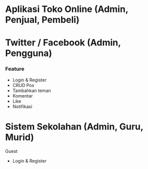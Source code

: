 
# Aplikasi Toko Online (Admin, Penjual, Pembeli)



# Twitter / Facebook (Admin, Pengguna)

### Feature

- Login & Register
- CRUD Pos
- Tambahkan teman
- Komentar
- Like
- Notifikasi


# Sistem Sekolahan (Admin, Guru, Murid)

Guest
- Login & Register



